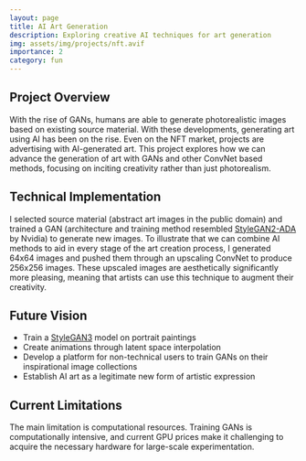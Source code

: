 ```yaml
---
layout: page
title: AI Art Generation
description: Exploring creative AI techniques for art generation
img: assets/img/projects/nft.avif
importance: 2
category: fun 
---
```


## Project Overview
With the rise of GANs, humans are able to generate photorealistic images based on existing source material. With these developments, generating art using AI has been on the rise. Even on the NFT market, projects are advertising with AI-generated art. This project explores how we can advance the generation of art with GANs and other ConvNet based methods, focusing on inciting creativity rather than just photorealism.

## Technical Implementation
I selected source material (abstract art images in the public domain) and trained a GAN (architecture and training method resembled [StyleGAN2-ADA](https://arxiv.org/abs/2006.06676) by Nvidia) to generate new images. To illustrate that we can combine AI methods to aid in every stage of the art creation process, I generated 64x64 images and pushed them through an upscaling ConvNet to produce 256x256 images. These upscaled images are aesthetically significantly more pleasing, meaning that artists can use this technique to augment their creativity.

## Future Vision
- Train a [StyleGAN3](https://arxiv.org/abs/2106.12423) model on portrait paintings
- Create animations through latent space interpolation
- Develop a platform for non-technical users to train GANs on their inspirational image collections
- Establish AI art as a legitimate new form of artistic expression

## Current Limitations
The main limitation is computational resources. Training GANs is computationally intensive, and current GPU prices make it challenging to acquire the necessary hardware for large-scale experimentation.